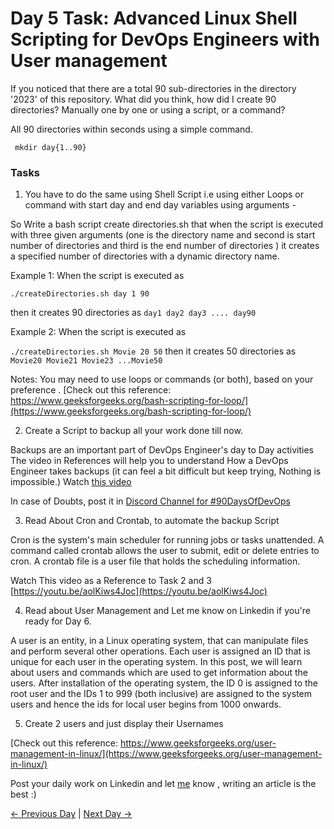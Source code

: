 # Day 5 Task: Advanced Linux Shell Scripting for DevOps Engineers with User management

If you noticed that there are a total 90 sub-directories in the directory '2023' of this repository. What did you think, how did I create 90 directories? Manually one by one or using a script, or a command?

All 90 directories within seconds using a simple command.

` mkdir day{1..90}`

### Tasks

1. You have to do the same using Shell Script i.e using either Loops or command with start day and end day variables using arguments -

So Write a bash script create directories.sh that when the script is executed with three given arguments (one is the directory name and second is start number of directories and third is the end number of directories ) it creates a specified number of directories with a dynamic directory name.

Example 1: When the script is executed as

`./createDirectories.sh day 1 90`

then it creates 90 directories as `day1 day2 day3 .... day90`

Example 2: When the script is executed as

`./createDirectories.sh Movie 20 50`
then it creates 50 directories as `Movie20 Movie21 Movie23 ...Movie50`

Notes:
You may need to use loops or commands (or both), based on your preference . [Check out this reference: https://www.geeksforgeeks.org/bash-scripting-for-loop/](https://www.geeksforgeeks.org/bash-scripting-for-loop/)

2.  Create a Script to backup all your work done till now.

Backups are an important part of DevOps Engineer's day to Day activities
The video in References will help you to understand How a DevOps Engineer takes backups (it can feel a bit difficult but keep trying, Nothing is impossible.)
Watch [this video](https://youtu.be/aolKiws4Joc)

In case of Doubts, post it in [Discord Channel for #90DaysOfDevOps](https://discord.gg/hs3Pmc5F)

3.  Read About Cron and Crontab, to automate the backup Script

Cron is the system's main scheduler for running jobs or tasks unattended. A command called crontab allows the user to submit, edit or delete entries to cron. A crontab file is a user file that holds the scheduling information.

Watch This video as a Reference to Task 2 and 3 [https://youtu.be/aolKiws4Joc](https://youtu.be/aolKiws4Joc)

4.  Read about User Management and Let me know on Linkedin if you're ready for Day 6.

A user is an entity, in a Linux operating system, that can manipulate files and perform several other operations. Each user is assigned an ID that is unique for each user in the operating system. In this post, we will learn about users and commands which are used to get information about the users. After installation of the operating system, the ID 0 is assigned to the root user and the IDs 1 to 999 (both inclusive) are assigned to the system users and hence the ids for local user begins from 1000 onwards.

5.  Create 2 users and just display their Usernames

[Check out this reference: https://www.geeksforgeeks.org/user-management-in-linux/](https://www.geeksforgeeks.org/user-management-in-linux/)

Post your daily work on Linkedin and let [me](https://www.linkedin.com/in/shubhamlondhe1996/) know , writing an article is the best :)

[← Previous Day](../day04/README.md) | [Next Day →](../day06/README.md)

